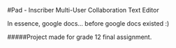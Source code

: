 #Pad - Inscriber
Multi-User Collaboration Text Editor

In essence, google docs... before google docs existed :)

#####Project made for grade 12 final assignment. 
